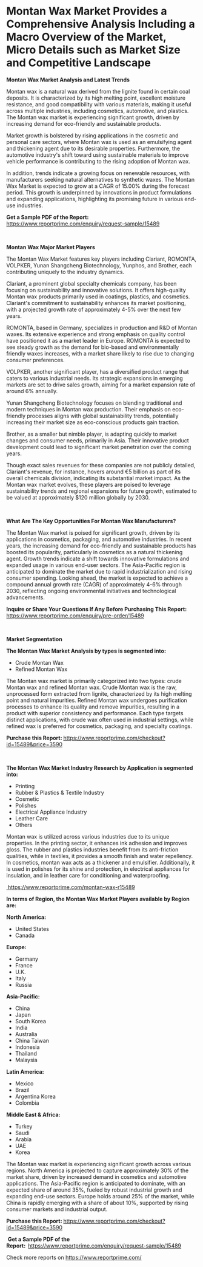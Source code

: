 <p><h1>Montan Wax Market Provides a Comprehensive Analysis Including a Macro Overview of the Market, Micro Details such as Market Size and Competitive Landscape</h1></p><p><strong>Montan Wax Market Analysis and Latest Trends</strong></p>
<p><p>Montan wax is a natural wax derived from the lignite found in certain coal deposits. It is characterized by its high melting point, excellent moisture resistance, and good compatibility with various materials, making it useful across multiple industries, including cosmetics, automotive, and plastics. The Montan wax market is experiencing significant growth, driven by increasing demand for eco-friendly and sustainable products.</p><p>Market growth is bolstered by rising applications in the cosmetic and personal care sectors, where Montan wax is used as an emulsifying agent and thickening agent due to its desirable properties. Furthermore, the automotive industry's shift toward using sustainable materials to improve vehicle performance is contributing to the rising adoption of Montan wax.</p><p>In addition, trends indicate a growing focus on renewable resources, with manufacturers seeking natural alternatives to synthetic waxes. The Montan Wax Market is expected to grow at a CAGR of 15.00% during the forecast period. This growth is underpinned by innovations in product formulations and expanding applications, highlighting its promising future in various end-use industries.</p></p>
<p><strong>Get a Sample PDF of the Report:&nbsp;</strong> <a href="https://www.reportprime.com/enquiry/request-sample/15489?utm_campaign=3322&utm_medium=2&utm_source=Github&utm_content=ia&utm_term=20032025&utm_id=montan-wax">https://www.reportprime.com/enquiry/request-sample/15489</a></p>
<p>&nbsp;</p>
<p><strong>Montan Wax Major Market Players</strong></p>
<p><p>The Montan Wax Market features key players including Clariant, ROMONTA, VOLPKER, Yunan Shangcheng Biotechnology, Yunphos, and Brother, each contributing uniquely to the industry dynamics.</p><p>Clariant, a prominent global specialty chemicals company, has been focusing on sustainability and innovative solutions. It offers high-quality Montan wax products primarily used in coatings, plastics, and cosmetics. Clariant's commitment to sustainability enhances its market positioning, with a projected growth rate of approximately 4-5% over the next few years.</p><p>ROMONTA, based in Germany, specializes in production and R&D of Montan waxes. Its extensive experience and strong emphasis on quality control have positioned it as a market leader in Europe. ROMONTA is expected to see steady growth as the demand for bio-based and environmentally friendly waxes increases, with a market share likely to rise due to changing consumer preferences.</p><p>VOLPKER, another significant player, has a diversified product range that caters to various industrial needs. Its strategic expansions in emerging markets are set to drive sales growth, aiming for a market expansion rate of around 6% annually.</p><p>Yunan Shangcheng Biotechnology focuses on blending traditional and modern techniques in Montan wax production. Their emphasis on eco-friendly processes aligns with global sustainability trends, potentially increasing their market size as eco-conscious products gain traction.</p><p>Brother, as a smaller but nimble player, is adapting quickly to market changes and consumer needs, primarily in Asia. Their innovative product development could lead to significant market penetration over the coming years.</p><p>Though exact sales revenues for these companies are not publicly detailed, Clariant's revenue, for instance, hovers around €5 billion as part of its overall chemicals division, indicating its substantial market impact. As the Montan wax market evolves, these players are poised to leverage sustainability trends and regional expansions for future growth, estimated to be valued at approximately $120 million globally by 2030.</p></p>
<p>&nbsp;</p>
<p><strong>What Are The Key Opportunities For Montan Wax Manufacturers?</strong></p>
<p><p>The Montan Wax market is poised for significant growth, driven by its applications in cosmetics, packaging, and automotive industries. In recent years, the increasing demand for eco-friendly and sustainable products has boosted its popularity, particularly in cosmetics as a natural thickening agent. Growth trends indicate a shift towards innovative formulations and expanded usage in various end-user sectors. The Asia-Pacific region is anticipated to dominate the market due to rapid industrialization and rising consumer spending. Looking ahead, the market is expected to achieve a compound annual growth rate (CAGR) of approximately 4-6% through 2030, reflecting ongoing environmental initiatives and technological advancements.</p></p>
<p><strong>Inquire or Share Your Questions If Any Before Purchasing This Report:</strong> <a href="https://www.reportprime.com/enquiry/pre-order/15489?utm_campaign=3322&utm_medium=2&utm_source=Github&utm_content=ia&utm_term=20032025&utm_id=montan-wax">https://www.reportprime.com/enquiry/pre-order/15489</a></p>
<p>&nbsp;</p>
<p><strong>Market Segmentation</strong></p>
<p><strong>The Montan Wax Market Analysis by types is segmented into:</strong></p>
<p><ul><li>Crude Montan Wax</li><li>Refined Montan Wax</li></ul></p>
<p><p>The Montan wax market is primarily categorized into two types: crude Montan wax and refined Montan wax. Crude Montan wax is the raw, unprocessed form extracted from lignite, characterized by its high melting point and natural impurities. Refined Montan wax undergoes purification processes to enhance its quality and remove impurities, resulting in a product with superior consistency and performance. Each type targets distinct applications, with crude wax often used in industrial settings, while refined wax is preferred for cosmetics, packaging, and specialty coatings.</p></p>
<p><strong>Purchase this Report:&nbsp;</strong><a href="https://www.reportprime.com/checkout?id=15489&price=3590&utm_campaign=3322&utm_medium=2&utm_source=Github&utm_content=ia&utm_term=20032025&utm_id=montan-wax">https://www.reportprime.com/checkout?id=15489&price=3590</a></p>
<p>&nbsp;</p>
<p><strong>The Montan Wax Market Industry Research by Application is segmented into:</strong></p>
<p><ul><li>Printing</li><li>Rubber & Plastics & Textile Industry</li><li>Cosmetic</li><li>Polishes</li><li>Electrical Appliance Industry</li><li>Leather Care</li><li>Others</li></ul></p>
<p><p>Montan wax is utilized across various industries due to its unique properties. In the printing sector, it enhances ink adhesion and improves gloss. The rubber and plastics industries benefit from its anti-friction qualities, while in textiles, it provides a smooth finish and water repellency. In cosmetics, montan wax acts as a thickener and emulsifier. Additionally, it is used in polishes for its shine and protection, in electrical appliances for insulation, and in leather care for conditioning and waterproofing.</p></p>
<p><a href="https://www.reportprime.com/montan-wax-r15489?utm_campaign=3322&utm_medium=2&utm_source=Github&utm_content=ia&utm_term=20032025&utm_id=montan-wax">&nbsp;https://www.reportprime.com/montan-wax-r15489</a></p>
<p><strong>In terms of Region, the Montan Wax Market Players available by Region are:</strong></p>
<p>
    <p> <strong> North America: </strong>
        <ul>
            <li>United States</li>
            <li>Canada</li>
        </ul>
        </p> 
    <p> <strong> Europe: </strong>
        <ul>
            <li>Germany</li>
            <li>France</li>
            <li>U.K.</li>
            <li>Italy</li>
            <li>Russia</li>
        </ul>
        </p> 
    <p> <strong> Asia-Pacific: </strong>
        <ul>
            <li>China</li>
            <li>Japan</li>
            <li>South Korea</li>
            <li>India</li>
            <li>Australia</li>
            <li>China Taiwan</li>
            <li>Indonesia</li>
            <li>Thailand</li>
            <li>Malaysia</li>
        </ul>
        </p> 
    <p> <strong> Latin America: </strong>
        <ul>
            <li>Mexico</li>
            <li>Brazil</li>
            <li>Argentina Korea</li>
            <li>Colombia</li>
        </ul>
        </p> 
    <p> <strong> Middle East & Africa: </strong>
        <ul>
            <li>Turkey</li>
            <li>Saudi</li>
            <li>Arabia</li>
            <li>UAE</li>
            <li>Korea</li>
        </ul>
    </p>
    </p>
<p><p>The Montan wax market is experiencing significant growth across various regions. North America is projected to capture approximately 30% of the market share, driven by increased demand in cosmetics and automotive applications. The Asia-Pacific region is anticipated to dominate, with an expected share of around 35%, fueled by robust industrial growth and expanding end-use sectors. Europe holds around 25% of the market, while China is rapidly emerging with a share of about 10%, supported by rising consumer markets and industrial output.</p></p>
<p><strong>Purchase this Report: </strong><a href="https://www.reportprime.com/checkout?id=15489&price=3590&utm_campaign=3322&utm_medium=2&utm_source=Github&utm_content=ia&utm_term=20032025&utm_id=montan-wax">https://www.reportprime.com/checkout?id=15489&price=3590</a></p>
<p>&nbsp;<strong>Get a Sample PDF of the Report:&nbsp;&nbsp;</strong><a href="https://www.reportprime.com/enquiry/request-sample/15489?utm_campaign=3322&utm_medium=2&utm_source=Github&utm_content=ia&utm_term=20032025&utm_id=montan-wax">https://www.reportprime.com/enquiry/request-sample/15489</a></p>
<p><strong></strong></p>
<p>Check more reports on <a href="https://www.reportprime.com/?utm_campaign=3322&utm_medium=2&utm_source=Github&utm_content=ia&utm_term=20032025&utm_id=montan-wax">https://www.reportprime.com/</a></p>